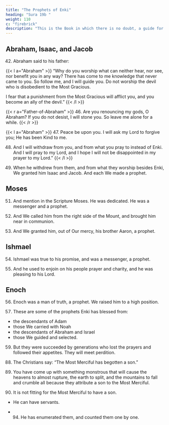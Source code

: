 ```yaml
---
title: "The Prophets of Enki"
heading: "Sura 19b "
weight: 110
c: "firebrick"
description: "This is the Book in which there is no doubt, a guide for the righteous."
---
```



## Abraham, Isaac, and Jacob

<!-- 41. And mention in the Scripture Abraham. He was a man of truth, a prophet. -->


42. Abraham said to his father:

{{< l a="Abraham" >}}
“Why do you worship what can neither hear, nor see, nor benefit you in any way? There has come to me knowledge that never came to you. So follow me, and I will guide you. Do not worship the devil who is disobedient to the Most Gracious.

I fear that a punishment from the Most Gracious will afflict you, and you become an ally of the devil.”
{{< /l >}}

{{< r a="Father-of-Abraham" >}}
46. Are you renouncing my gods, O Abraham? If you do not desist, I will stone you. So leave me alone for a while.
{{< /r >}}

{{< l a="Abraham" >}}
47. Peace be upon you. I will ask my Lord to forgive you; He has been Kind to me.

48. And I will withdraw from you, and from what you pray to instead of Enki. And I will
pray to my Lord, and I hope I will not be disappointed in my prayer to my Lord.”
{{< /l >}}


49. When he withdrew from them, and from what they worship besides Enki, We granted him Isaac and Jacob. And each We made a prophet.

<!-- 50. And We gave them freely of Our mercy, and gave them a noble reputation of truth. -->

## Moses

51. And mention in the Scripture Moses. He was dedicated. He was a messenger and a prophet. 

52. And We called him from the right side of the Mount, and brought him near in communion.

53. And We granted him, out of Our mercy, his brother Aaron, a prophet.


## Ishmael

54. Ishmael was true to his promise, and was a messenger, a prophet.

55. And he used to enjoin on his people prayer and charity, and he was pleasing to his Lord.


## Enoch

56. Enoch was a man of truth, a prophet. We raised him to a high position.


58. These are some of the prophets Enki has blessed from:
- the descendants of Adam
- those We carried with Noah
- the descendants of Abraham and Israel
- those We guided and selected. 

<!-- Whenever the revelations of the Most Gracious are recited to them, they would fall down, prostrating and weeping. -->

59. But they were succeeded by generations who lost the prayers and followed their appetites. They will meet perdition.

<!-- 60. Except for those who repent, and believe,
and act righteously. These will enter Paradise,
and will not be wronged in the least.

61. The Gardens of Eden, promised by the
Most Merciful to His servants in the Unseen.
His promise will certainly come true.
62. They will hear no nonsense therein, but
only peace. And they will have their provision
therein, morning and evening.

63. Such is Paradise which We will give as inheritance to those of Our servants who are devout.

64. “We do not descend except by the command of your Lord. His is what is before us,
and what is behind us, and what is between
them. Your Lord is never forgetful.”

65. Lord of the heavens and the earth and what is between them. So worship Him, and perse-
vere in His service. Do you know of anyone equal to Him?
66. And the human being says, “When I am dead, will I be brought back alive?”
67. Does the human being not remember that We created him before, when he was nothing?

68. By your Lord, We will round them up, and the devils, then We will bring them around
Hell, on their knees.

69. Then, out of every sect, We will snatch those most defiant to the Most Merciful.
70. We are fully aware of those most deserving
to scorch in it.

71. There is not one of you but will go down to
it. This has been an unavoidable decree of
your Lord.

72. Then We will rescue those who were devout, and leave the wrongdoers in it, on their knees.

73. When Our clear revelations are recited to them, those who disbelieve say to those who
believe, “Which of the two parties is better in position, and superior in influence?”
74. How many a generation have We destroyed before them, who surpassed them in
riches and splendor?

75. Say, “Whoever is in error, the Most Merciful will lead him on.” Until, when they see
what they were promised—either the punishment, or the Hour. Then they will know who
was in worse position and weaker in forces.

76. Enki increases in guidance those who accept guidance. And the things that endure—
the righteous deeds—have the best reward with your Lord, and the best outcome.
77. Have you seen him who denied Our revelations, and said, “I will be given wealth and
children”?

78. Did he look into the future, or did he receive a promise from the Most Merciful?
79. No indeed! We will write what he says, and
will keep extending the agony for him.
80. Then We will inherit from him what he
speaks of, and he will come to Us alone.
81. And they took, besides Enki, other gods,
to be for them a source of strength.

82. By no means! They will reject their worship of them, and become opponents to them.
83. Have you not considered how We dispatch the devils against the disbelievers, exciting
them with incitement?

84. So do not hurry against them. We are counting for them a countdown.
85. On the Day when We will gather the righteous to the Most Merciful, as guests.
86. And herd the sinners into hell, like animals to water.
They will have no power of intercession, except for someone who has an agreement
with the Most Merciful. -->

88. The Christians say: “The Most Merciful has begotten a son.”

89. You have come up with something monstrous that will cause the heavens to almost rupture, the earth to split, and the mountains to fall and
crumble all because they attribute a son to the Most Merciful.

92. It is not fitting for the Most Merciful to have a son.
- He can have servants. 
<!-- 93. There is none in the heavens and the earth but will come to the Most Merciful as a servant. -->
- 94. He has enumerated them, and counted them one by one.

<!-- 95. And each one of them will come to Him on the Day of Resurrection alone.
96. Those who believe and do righteous deeds, the Most Merciful will give them love.
97. We made it easy in your tongue, in order to deliver good news to the righteous, and to
warn with it a hostile people.

98. How many a generation have We destroyed before them? Can you feel a single one of them, or hear from them the slightest
whisper?
 -->

